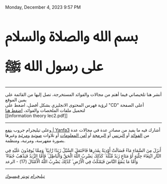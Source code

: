 
Monday, December 4, 2023 9:57 PM
<br>
# <span style="font-family: 'Arabic Typesetting';font-size: 45px;">بسم الله والصلاة والسلام على رسول الله ﷺ</span>

---

أنشر هنا  تلخيصاتي فيما أهتم من مجالات والفوائد المستخرجة، تصل إليها من القائمة على يمين الموقع
<br>
لرؤية فهرس المحتوى الانجليزي بشكل أفضل، اضغط على "CD" أعلى الصفحة
<br>
لتحميل ملفات الملخصات والفوائد،  <a href="https://github.com/AbdelrhmanUZaki/using_netlify-" target="_blank">اضغط هنا</a>
<br>
[[information theory lec2.pdf]]

---

وعلى تيليجرام جروب [ينفع | Yanfa3](https://t.me/yanfa3) أشارك فيه ما يفيد من مصادر عدة في مجالات عدة من [الفوائد](https://t.me/yanfa3/1969) أو [البزنس](https://t.me/yanfa3/944) أو [البرمجة](https://t.me/yanfa3/26) أو [أمن المعلومات](https://t.me/yanfa3/29) أو تلاوات [صوتية](https://t.me/yanfa3/2471) [ومرئية](https://t.me/yanfa3/2557) وغيرها بصورة مفهرسة، ومرتبة، ومنظمة. 
			
			
أَنزَلَ مِنَ السَّمَاءِ مَاءً فَسَالَتْ أَوْدِيَةٌ بِقَدَرِهَا فَاحْتَمَلَ السَّيْلُ زَبَدًا رَّابِيًا ۚ وَمِمَّا يُوقِدُونَ عَلَيْهِ فِي النَّارِ ابْتِغَاءَ حِلْيَةٍ أَوْ مَتَاعٍ زَبَدٌ مِّثْلُهُ ۚ كَذَٰلِكَ يَضْرِبُ اللَّهُ الْحَقَّ وَالْبَاطِلَ ۚ فَأَمَّا الزَّبَدُ فَيَذْهَبُ جُفَاءً ۖ وَأَمَّا مَا يَنفَعُ النَّاسَ فَيَمْكُثُ فِي الْأَرْضِ ۚ كَذَٰلِكَ يَضْرِبُ اللَّهُ الْأَمْثَالَ (17) - الرعد <br>

---
<a href="https://t.me/AbdelrhmanUZaki" target="_blank">تيليجرام</a>
<a href="https://x.com/AbdelrhmanUZaki" target="_blank">تويتر</a>
<a href="https://fb.com/AbdelrhmanUZaki" target="_blank">فيسبوك</a>


